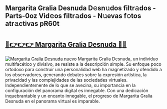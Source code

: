 ## Margarita Gralia Desnuda D𝚎sn𝚞dos filtr𝚊dos - Parts-0oz Vid𝚎os filtr𝚊dos - N𝚞evas f𝚘tos atr𝚊ctivas pR60t

# <h2><a href="http://mb041m0.tromn.icu/?c=Margarita+Gralia+Desnuda">🔗👉👉👉 Margarita Gralia Desnuda 🔗🔗</a></h2>

[![Margarita Gralia Desnuda nuevo](https://i.imgur.com/pEAQMta.gif)](http://mb041m0.tromn.icu/?c=Margarita+Gralia+Desnuda)
Margarita Gralia Desnuda, un individuo multifacético y divisivo, se resiste a la descripción simple. Su enfoque poco ortodoxo para construir una personalidad web ha magnetizado y ofendido a los observadores, generando debates sobre la expresión artística, la privacidad y las complejidades de las sociedades virtuales. Independientemente de lo que se avecina, su importancia en la configuración del panorama digital es innegable. Con una dedicación inquebrantable y un encanto innegable, el progreso de Margarita Gralia Desnuda en el panorama virtual es imparable.
